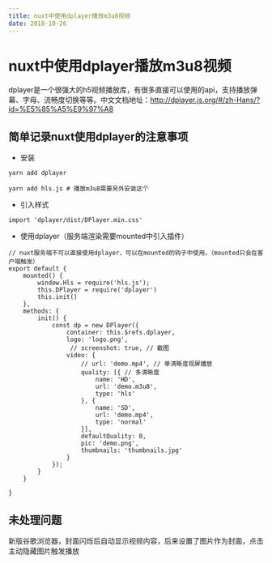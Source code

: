 ```yaml
---
title: nuxt中使用dplayer播放m3u8视频
date: 2018-10-26
---
```

# nuxt中使用dplayer播放m3u8视频
dplayer是一个很强大的h5视频播放库，有很多直接可以使用的api，支持播放弹幕、字母、流畅度切换等等。中文文档地址：http://dplayer.js.org/#/zh-Hans/?id=%E5%85%A5%E9%97%A8

##  简单记录nuxt使用dplayer的注意事项
- 安装


```
yarn add dplayer

yarn add hls.js # 播放m3u8需要另外安装这个
```


- 引入样式


```
import 'dplayer/dist/DPlayer.min.css'
```


- 使用dplayer（服务端渲染需要mounted中引入插件）


```
// nuxt服务端不可以直接使用dplayer，可以在mounted的钩子中使用。（mounted只会在客户端触发）
export default {
    mounted() {
        window.Hls = require('hls.js');
        this.DPlayer = require('dplayer')
        this.init()
    },
    methods: {
        init() {
            const dp = new DPlayer({
                container: this.$refs.dplayer,
                logo: 'logo.png',
                 // screenshot: true, // 截图   
                video: {
                    // url: 'demo.mp4', // 单清晰度视屏播放
                    quality: [{ // 多清晰度
                        name: 'HD',
                        url: 'demo.m3u8',
                        type: 'hls'
                    }, {
                        name: 'SD',
                        url: 'demo.mp4',
                        type: 'normal'
                    }],
                    defaultQuality: 0,
                    pic: 'demo.png',
                    thumbnails: 'thumbnails.jpg'
                }
            });
        }
    }
    
}

```

## 未处理问题  
新版谷歌浏览器，封面闪烁后自动显示视频内容，后来设置了图片作为封面，点击主动隐藏图片触发播放
  